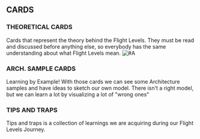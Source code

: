 ## CARDS

### THEORETICAL CARDS
Cards that represent  the theory behind the Flight Levels. They must be read and discussed before anything else, so everybody has the same understanding about what Flight Levels mean.
![#A](/images/#A.jpg)


### ARCH. SAMPLE CARDS
Learning by Example! With those cards we can see some Architecture samples and have ideas to sketch our own model. There isn't a right model, but we can learn a lot by visualizing a lot of "wrong ones" 

### TIPS AND TRAPS
Tips and traps is a collection of learnings we are acquiring during our  Flight Levels Journey.
